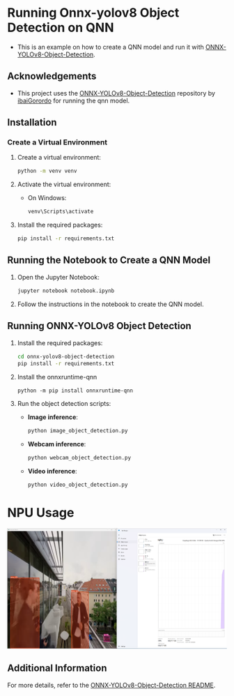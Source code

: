 # Running Onnx-yolov8 Object Detection on QNN

- This is an example on how to create a QNN model and run it with [ONNX-YOLOv8-Object-Detection](https://github.com/ibaiGorordo/ONNX-YOLOv8-Object-Detection).

## Acknowledgements

- This project uses the [ONNX-YOLOv8-Object-Detection](https://github.com/ibaiGorordo/ONNX-YOLOv8-Object-Detection) repository by [ibaiGorordo](https://github.com/ibaiGorordo) for running the qnn model.

## Installation

### Create a Virtual Environment

1. Create a virtual environment:
    ```sh
    python -m venv venv
    ```

2. Activate the virtual environment:

    - On Windows:
        ```sh
        venv\Scripts\activate

3. Install the required packages:
    ```sh
    pip install -r requirements.txt
    ```

## Running the Notebook to Create a QNN Model

1. Open the Jupyter Notebook:
    ```sh
    jupyter notebook notebook.ipynb
    ```

2. Follow the instructions in the notebook to create the QNN model.

## Running ONNX-YOLOv8 Object Detection

1. Install the required packages:
    ```sh
    cd onnx-yolov8-object-detection
    pip install -r requirements.txt
    ```
2. Install the onnxruntime-qnn
    ```
    python -m pip install onnxruntime-qnn
    ```

2. Run the object detection scripts:

    - **Image inference**:
        ```sh
        python image_object_detection.py
        ```

    - **Webcam inference**:
        ```sh
        python webcam_object_detection.py
        ```

    - **Video inference**:
        ```sh
        python video_object_detection.py
        ```

# NPU Usage
![Example Image](image.png)

## Additional Information

For more details, refer to the [ONNX-YOLOv8-Object-Detection README](ONNX-YOLOv8-Object-Detection/README.md).